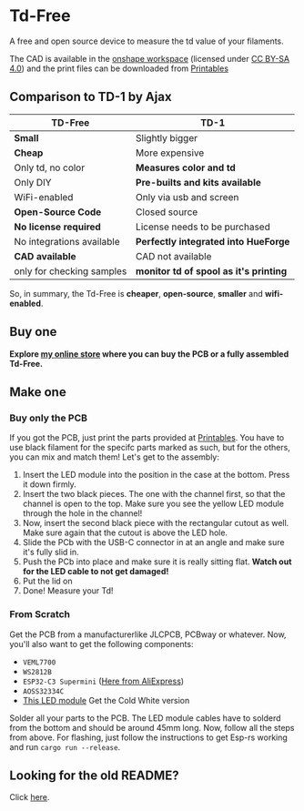# Td-Free

A free and open source device to measure the td value of your filaments.

The CAD is available in the [onshape workspace](https://cad.onshape.com/documents/e7ec65aec40b24c9a33c1902/w/dc90f86d4d08d2181a707cee/e/a86c6c8c0a4124509901ffce)
(licensed under [CC BY-SA 4.0](https://creativecommons.org/licenses/by-sa/4.0/)) and the print files can be downloaded from [Printables](https://www.printables.com/model/919380-td-free)

## Comparison to TD-1 by Ajax

| TD-Free                   | TD-1                                     |
| ------------------------- | ---------------------------------------- |
| **Small**                 | Slightly bigger                          |
| **Cheap**                 | More expensive                           |
| Only td, no color         | **Measures color and td**                |
| Only DIY                  | **Pre-builts and kits available**        |
| WiFi-enabled              | Only via usb and screen                  |
| **Open-Source Code**      | Closed source                            |
| **No license required**   | License needs to be purchased            |
| No integrations available | **Perfectly integrated into HueForge**   |
| **CAD available**         | CAD not available                        |
| only for checking samples | **monitor td of spool as it's printing** |

So, in summary, the Td-Free is **cheaper**, **open-source**, **smaller** and **wifi-enabled**.

## Buy one

**Explore [my online store](https://mawoka.eu/shop) where you can buy the PCB or a fully assembled Td-Free.**

## Make one

### Buy only the PCB

If you got the PCB, just print the parts provided at [Printables](https://www.printables.com/model/919380-td-free-an-open-source-alternative-to-the-td-1).
You have to use black filament for the specifc parts marked as such, but for the others, you can mix and match them! Let's get to the assembly:

1. Insert the LED module into the position in the case at the bottom. Press it down firmly.
2. Insert the two black pieces. The one with the channel first, so that the channel is open to the top. Make sure you see the yellow LED module through the hole in the channel!
3. Now, insert the second black piece with the rectangular cutout as well. Make sure again that the cutout is above the LED hole.
4. Slide the PCb with the USB-C connector in at an angle and make sure it's fully slid in.
5. Push the PCb into place and make sure it is really sitting flat. **Watch out for the LED cable to not get damaged!**
6. Put the lid on
7. Done! Measure your Td!

### From Scratch
Get the PCB from a manufacturerlike JLCPCB, PCBway or whatever. Now, you'll also want to get the following components:
- `VEML7700`
- `WS2812B`
- `ESP32-C3 Supermini` ([Here from AliExpress](https://s.click.aliexpress.com/e/_DmNdnTB))
- `AOSS32334C`
- [This LED module](https://s.click.aliexpress.com/e/_DF3Gdpb) Get the Cold White version

Solder all your parts to the PCB. The LED module cables have to solderd from the bottom and should be around 45mm long.
Now, follow all the steps from above. For flashing, just follow the instructions to get Esp-rs working and run `cargo run --release`.



## Looking for the old README?
Click [here](https://github.com/mawoka-myblock/td-free/blob/v2.0.0/README.md).